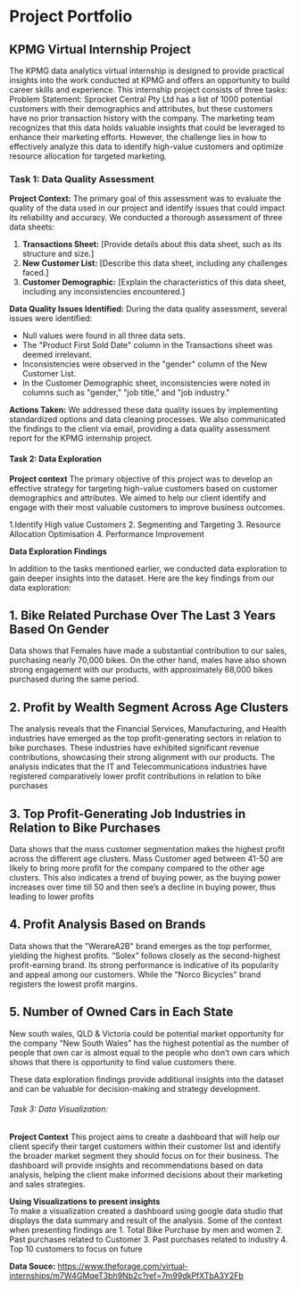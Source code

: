 # Project Portfolio

## KPMG Virtual Internship Project

The KPMG data analytics virtual internship is designed to provide practical insights into the work conducted at KPMG and offers an opportunity to build career skills and experience. This internship project consists of three tasks:
Problem Statement:
                      Sprocket Central Pty Ltd has a list of 1000 potential customers with their demographics and attributes, but these customers have no prior transaction history with the company. The marketing team recognizes that this data holds valuable insights that could be leveraged to enhance their marketing efforts. 
However, the challenge lies in how to effectively analyze this data to identify high-value customers and optimize resource allocation for targeted marketing.


### Task 1: Data Quality Assessment

**Project Context:**
The primary goal of this assessment was to evaluate the quality of the data used in our project and identify issues that could impact its reliability and accuracy. We conducted a thorough assessment of three data sheets:

1. **Transactions Sheet:** [Provide details about this data sheet, such as its structure and size.]
2. **New Customer List:** [Describe this data sheet, including any challenges faced.]
3. **Customer Demographic:** [Explain the characteristics of this data sheet, including any inconsistencies encountered.]

**Data Quality Issues Identified:**
During the data quality assessment, several issues were identified:

- Null values were found in all three data sets.
- The "Product First Sold Date" column in the Transactions sheet was deemed irrelevant.
- Inconsistencies were observed in the "gender" column of the New Customer List.
- In the Customer Demographic sheet, inconsistencies were noted in columns such as "gender," "job title," and "job industry."

**Actions Taken:**
We addressed these data quality issues by implementing standardized options and data cleaning processes. We also communicated the findings to the client via email, providing a data quality assessment report for the KPMG internship project.

#### Task 2: Data Exploration

**Project context**
The primary objective of this project was to develop an effective strategy for targeting high-value customers based on customer demographics and attributes. We aimed to help our client identify and engage with their most valuable customers to improve business outcomes.

1.Identify High value Customers
2. Segmenting and Targeting
3. Resource Allocation Optimisation
4. Performance Improvement

**Data Exploration Findings**

In addition to the tasks mentioned earlier, we conducted data exploration to gain deeper insights into the dataset. Here are the key findings from our data exploration:

## 1. Bike Related Purchase Over The Last 3 Years Based On Gender
Data shows that Females have made a substantial contribution to our sales, purchasing nearly 70,000 bikes. 
On the other hand, males have also shown strong engagement with our products, with approximately 68,000 bikes purchased during the same period.


## 2. Profit by Wealth Segment Across Age Clusters
The analysis reveals that the Financial Services, Manufacturing, and Health industries have emerged as the top profit-generating sectors in relation to bike purchases. 
These industries have exhibited significant revenue contributions, showcasing their strong alignment with our products.
The analysis indicates that the IT and Telecommunications industries have registered comparatively lower profit contributions in relation to bike purchases

## 3. Top Profit-Generating Job Industries in Relation to Bike Purchases
Data shows that the mass customer segmentation makes the highest profit across the different age clusters.
 Mass Customer aged between 41-50 are likely to bring more profit for the company compared to the other age clusters.
 This also indicates a trend of buying power, as the buying power increases over time till 50 and then see’s a decline in buying power, thus leading to lower profits


## 4. Profit Analysis Based on Brands
Data shows that the "WerareA2B" brand emerges as the top performer, yielding the highest profits.
“Solex” follows closely as the second-highest profit-earning brand. Its strong performance is indicative of its popularity and appeal among our customers.
While the "Norco Bicycles" brand registers the lowest profit margins.


## 5. Number of Owned Cars in Each State
New south wales, QLD & Victoria could be potential market opportunity for the company
 “New South Wales” has the highest potential as the number of people that own car is almost equal to the people who don’t own cars which shows that there is opportunity to find value customers there.


These data exploration findings provide additional insights into the dataset and can be valuable for decision-making and strategy development.

###### Task 3: Data Visualization:

**Project Context**
This project aims to create a dashboard that will help our client specify their target customers within their customer list and identify the broader market segment they should focus on for their business. The dashboard will provide insights and recommendations based on data analysis, helping the client make informed decisions about their marketing and sales strategies.

**Using Visualizations to present insights**  
  To make a visualization created a dashboard using google data studio that displays the data summary and result of the analysis. Some of the context when presenting findings are
      1. Total Bike Purchase by men and women
      2. Past purchases related to Customer
      3. Past purchases related to industry
      4. Top 10 customers to focus on future

**Data Souce:**
https://www.theforage.com/virtual-internships/m7W4GMqeT3bh9Nb2c?ref=7m99dkPfXTbA3Y2Fb
